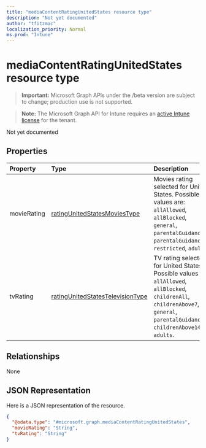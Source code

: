 ```yaml
---
title: "mediaContentRatingUnitedStates resource type"
description: "Not yet documented"
author: "tfitzmac"
localization_priority: Normal
ms.prod: "Intune"
---
```


# mediaContentRatingUnitedStates resource type

> **Important:** Microsoft Graph APIs under the /beta version are subject to change; production use is not supported.

> **Note:** The Microsoft Graph API for Intune requires an [active Intune license](https://go.microsoft.com/fwlink/?linkid=839381) for the tenant.

Not yet documented

## Properties
|Property|Type|Description|
|:---|:---|:---|
|movieRating|[ratingUnitedStatesMoviesType](../resources/intune-deviceconfig-ratingunitedstatesmoviestype.md)|Movies rating selected for United States. Possible values are: `allAllowed`, `allBlocked`, `general`, `parentalGuidance`, `parentalGuidance13`, `restricted`, `adults`.|
|tvRating|[ratingUnitedStatesTelevisionType](../resources/intune-deviceconfig-ratingunitedstatestelevisiontype.md)|TV rating selected for United States. Possible values are: `allAllowed`, `allBlocked`, `childrenAll`, `childrenAbove7`, `general`, `parentalGuidance`, `childrenAbove14`, `adults`.|

## Relationships
None

## JSON Representation
Here is a JSON representation of the resource.
<!-- {
  "blockType": "resource",
  "@odata.type": "microsoft.graph.mediaContentRatingUnitedStates"
}
-->
``` json
{
  "@odata.type": "#microsoft.graph.mediaContentRatingUnitedStates",
  "movieRating": "String",
  "tvRating": "String"
}
```




